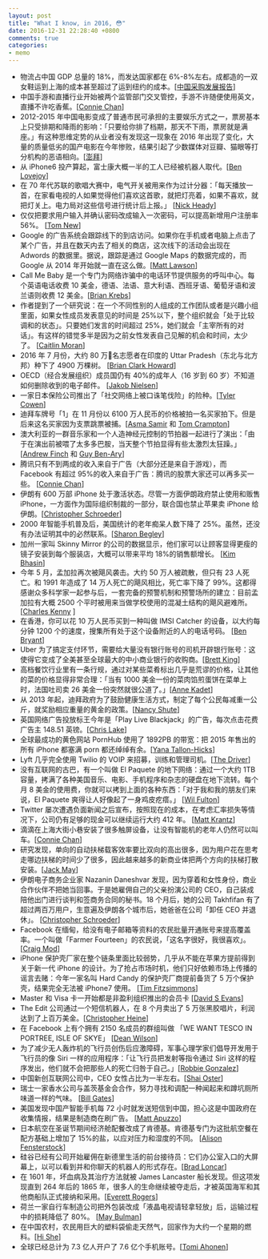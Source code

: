 ```yaml
---
layout: post
title: "What I know, in 2016, 😳"
date: 2016-12-31 22:28:40 +0800
comments: true
categories:
- memo
---
```


- 物流占中国 GDP 总量的 18%，而发达国家都在 6%-8%左右。成都造的一双女鞋运到上海的成本甚至超过了运到纽约的成本。[[中国采购发展报告](http://www.bookschina.com/7066710.htm)]
- 中国手游和直播行业开始被两个监管部门交叉管控，手游不许随便使用英文，直播不许吃香蕉。[[Connie Chan](http://a16z.com/2016/09/27/livestreaming-trend-china/)]
- 2012-2015 年中国电影变成了普通市民可承担的主要娱乐方式之一，票房基本上只受排期和降雨的影响：「只要给你排了档期，那天不下雨，票房就是满座。」有这种思维定势的从业者没有发现这一现象在 2016 年出现了变化，大量的质量低劣的国产电影在今年惨败，结果引起了少数媒体对豆瓣、猫眼等打分机构的恶语相向。[[澎拜](http://www.thepaper.cn/newsDetail_forward_1588637)]
- 从 iPhone6 投产算起，富士康大概一半的工人已经被机器人取代。[[Ben Lovejoy](https://9to5mac.com/2016/05/25/foxconn-robots-replace-workers/)]
- 在 70 年代苏联的歌唱大赛中，电气开关被用来作为过计分器：「每天播放一首，在家看电视的人如果觉得他们喜欢这首歌，就把灯亮着，如果不喜欢，就把灯关上。电力局对这些信号进行统计后上报。」 [[Nick Heady](https://blog.insureandgo.com/cultures-and-traditions/2014/05/intervision-song-contest-the-soviet-unions-answer-to-eurovision)]
- 仅仅把要求用户输入并确认密码改成输入一次密码，可以提高新增用户注册率 56%。 [[Tom New](http://www.formisimo.com/blog/case-study-small-changes-lead-to-a-55-increase-in-conversions/)]
- Google 的广告系统会跟踪线下的到店访问。如果你在手机或者电脑上点击了某个广告，并且在数天内去了相关的商店，这次线下的活动会出现在 Adwords 的数据里。据说，跟踪是通过 Google Maps 的数据完成的，而 Google 从 2014 年开始就一直在这么做。[[Matt Lawson](http://searchengineland.com/hood-google-adwords-measures-store-visits-222905)]
- Call Me Baby 是一个专门为网络诈骗中的电话环节提供服务的呼叫中心。每个英语电话收费 10 美金，德语、法语、意大利语、西班牙语、葡萄牙语和波兰语则收费 12 美金。[[Brian Krebs](http://krebsonsecurity.com/2016/01/a-look-inside-cybercriminal-call-centers/)]
- 作者提到了一个研究说：在一个不同性别的人组成的工作团队或者是兴趣小组里面，如果女性成员发表意见的时间是 25%以下，整个组织就会「处于比较调和的状态」。只要她们发言的时间超过 25%，她们就会「主宰所有的对话」。有这样的错觉多半是因为之前女性发表自己见解的机会和时间，太少了。 [[Caitlin Moran](http://www.esquire.co.uk/culture/advice/a9641/things-men-dont-know-about-women-caitlin-moran/)]
- 2016 年 7 月份，大约 80 万名志愿者在印度的 Uttar Pradesh（东北与北方邦）种下了 4900 万棵树。 [[Brian Clark Howard](http://news.nationalgeographic.com/2016/07/india-plants-50-million-trees-uttar-pradesh-reforestation/)]
- OECD（经合发展组织）成员国仍有 40%的成年人（16 岁到 60 岁）不知道如何删除收到的电子邮件。 [[Jakob Nielsen](https://www.nngroup.com/articles/computer-skill-levels/)]
- 一家日本保险公司推出了「社交网络上被口诛笔伐险」的险种。[[Tyler Cowen](http://marginalrevolution.com/marginalrevolution/2016/11/japan-insurance-markets-everything-moral-hazard-edition.html)]
- 迪拜车牌号「1」在 11 月份以 6100 万人民币的价格被拍一名买家拍下。但是后来这名买家因为支票跳票被捕。[[Asma Samir](http://m.gulfnews.com/news/uae/general/emirati-businessman-pays-dh31million-for-abu-dhabi-number-1-car-plate-1.1932234) 和 [Tom Crampton](http://m.thenational.ae/uae/man-arrested-after-dh31-million-cheque-for-no-1-licence-plate-bounces)]
- 澳大利亚的一群音乐家和一个人造神经元控制的节拍器一起进行了演出：「由于在演出前被喂了太多多巴胺，当天整个节拍显得有些太激烈太狂躁。」 [[Andrew Finch](https://www.muffwiggler.com/forum/viewtopic.php?p=2014789#2014789) 和 [Guy Ben-Ary](http://guybenary.com/work/cellf/)]
- 腾讯只有不到两成的收入来自于广告（大部分还是来自于游戏），而 Facebook 有超过 95%的收入来自于广告：腾讯的股票大家还可以再多买一些。 [[Connie Chan](http://a16z.com/2016/02/16/mindsets-for-thinking-about-innovation-in-and-competition-from-china/)]
- 伊朗有 600 万部 iPhone 处于激活状态。尽管一方面伊朗政府禁止使用和贩售 iPhone，一方面作为国际组织制裁的一部分，联合国也禁止苹果卖 iPhone 给伊朗。[[Christopher Schroeder](http://a16z.com/2015/06/30/this-is-a-tale-of-two-irans/)]
- 2000 年智能手机普及后，美国统计的老年痴呆人数下降了 25%。虽然，还没有办法证明其中的必然联系。[[Sharon Begley](https://www.statnews.com/2016/11/21/dementia-rate-decline/)]
- 加州一家叫 Skinny Mirror 的公司的数据显示，他们家可以让顾客显得更瘦的镜子安装到每个服装店，大概可以带来平均 18%的销售额增长。 [[Kim Bhasin](http://www.bloomberg.com/news/articles/2016-01-19/fixing-the-fitting-room)]
- 今年 5 月，孟加拉再次被飓风袭击。大约 50 万人被疏散，但只有 23 人死亡。和 1991 年造成了 14 万人死亡的飓风相比，死亡率下降了 99%。这都得感谢众多科学家一起参与后，一套完备的预警机制和预警场所的建立：目前孟加拉有大概 2500 个平时被用来当做学校使用的混凝土结构的飓风避难所。 [[Charles Kenny](http://www.theatlantic.com/international/archive/2016/11/thanksgiving-global/508646/) ]
- 在香港，你可以花 10 万人民币买到一种叫做 IMSI Catcher 的设备，以大约每分钟 1200 个的速度，搜集所有处于这个设备附近的人的电话号码。 [[Ben Bryant](https://news.vice.com/article/vice-news-investigation-finds-signs-of-secret-phone-surveillance-across-london)]
- Uber 为了搞定支付环节，需要给大量没有银行账号的司机开辟银行账号：这使得它变成了全美甚至全球最大的中小商业银行的收购商。[[Brett King](https://medium.com/@brettking/the-death-of-bank-products-has-been-greatly-under-exaggerated-153cdb21a5d4#.1zkzcvmz7)]
- 高档餐饮行业里有一条行规，通过对某些菜肴标出几乎是荒谬的价格，让其他的菜的价格显得非常合理：「当有 1000 美金一份的菜肉馅煎蛋饼在菜单上时，法国吐司卖 26 美金一份突然就很公道了。」[[Anne Kadet](http://www.wsj.com/articles/breaking-the-bank-for-a-burger-1452884225)]
- 从 2013 年起，迪拜政府为了鼓励健康生活方式，制定了每个公民每减重一公斤，就奖励相应重量的黄金的政策。[[Nancy Shute](http://www.npr.org/sections/health-shots/2013/07/17/202941301/weight-loss-is-worth-gold-in-dubai)]
- 英国网络广告投放标王今年是「Play Live Blackjack」的广告，每次点击花费广告主 148.51 英镑。[[Chris Lake](https://searchenginewatch.com/2016/04/14/the-top-100-most-expensive-keywords-in-the-uk/)]
- 全球最成功的黄色网站 PornHub 使用了 1892PB 的带宽：把 2015 年售出的所有 iPhone 都塞满 porn 都还绰绰有余。[[Yana Tallon-Hicks](http://mashable.com/2016/03/02/male-masturbation-technology/?utm_cid=mash-com-fb-tech-link#DrOqDfAVfmq2)]
- Lyft 几乎完全使用 Twilio 的 VOIP 来招募，训练和管理司机。[[The Driver](http://ridesharedashboard.com/2014/09/09/inside-lyft-driver-recruiting-program/)]
- 没有互联网的古巴，有一个叫做 El Paquete 的地下网络：通过一个大约 1TB 容量，拷满了各种美国音乐、电影、手机程序和杂志的硬盘在地下流转。每个月 8 美金的使用费，你就可以拷到上面的各种东西：「对于我和我的朋友们来说，El Paquete 爽得让人好像起了一身鸡皮疙瘩。」 [[Wil Fulton](https://www.thrillist.com/tech/nation/cubas-internet-is-fcking-insane-and-the-ways-cubans-use-it-are-genius)]
- Twitter 屡次遭遇负面新闻之后宣布，按照现在的成本，在考虑汇率损失等情况下，公司仍有足够的现金可以继续运行大约 412 年。 [[Matt Krantz](http://www.usatoday.com/story/money/markets/2016/01/25/twitter-has-412-years-fix-itself/79301680/)]
- 滴滴在上海大街小巷安装了很多触屏设备，让没有智能机的老年人仍然可以叫车。[[Connie Chan](http://a16z.com/2016/02/16/mindsets-for-thinking-about-innovation-in-and-competition-from-china/)]
- 研究发现，单向的自动扶梯载客效率要比双向的高出很多，因为用户花在思考走哪边扶梯的时间少了很多，因此越来越多的新商业体把两个方向的扶梯打散安装。[[Jack May](http://www.citymetric.com/horizons/if-we-want-increase-escalator-capacity-why-don-t-we-just-run-things-faster-1844)]
- 伊朗电子商务企业家 Nazanin Daneshvar 发现，因为穿着和女性身份，商业合作伙伴不把她当回事。于是她雇佣自己的父亲扮演公司的 CEO，自己装成陪他出门进行谈判和签商务合同的秘书。18 个月后，她的公司 Takhfifan 有了超过两百万用户，生意遍及伊朗各个城市后，她爸爸在公司「卸任 CEO 并退休」。 [[Christopher Schroeder](http://a16z.com/2015/06/30/this-is-a-tale-of-two-irans/)]
- Facebook 在缅甸，给没有电子邮箱等资料的农民批量开通账号来提高覆盖率。一个叫做「Farmer Fourteen」的农民说，「这名字很好，我很喜欢」。 [[Craig Mod](http://www.theatlantic.com/technology/archive/2016/01/the-facebook-loving-farmers-of-myanmar/424812/)]
- iPhone 保护壳厂家在整个链条里面比较弱势，几乎从不能在苹果方提前得到关于新一代 iPhone 的设计。为了抢占市场时机，他们只好依赖市场上传播的谣言去赌：今年一家名叫 Hard Candy 的保护壳厂商提前备货了 5 万个保护壳，结果完全无法被 iPhone7 使用。 [[Tim Fitzsimmons](https://www.flexport.com/blog/iphone-case-supply-chain/)]
- Master 和 Visa 卡一开始都是非盈利组织推出的会员卡 [[David S Evans](https://hbr.org/2016/03/some-of-the-most-successful-platforms-are-ones-youve-never-heard-of)]
- The Edit 公司通过一个短信机器人，在 8 个月卖出了 5 万张黑胶唱片，利润达到了上百万美金。[[Christopher Heine](http://www.adweek.com/news/technology/how-chatbot-helped-vinyl-records-startup-make-1-million-8-months-170900)]
- 在 Facebook 上有个拥有 2150 名成员的群组叫做 「WE WANT TESCO IN PORTREE, ISLE OF SKYE」 [[Dean Wilson](https://medium.com/fluxx-studio-notes/why-8-year-olds-cant-be-trusted-to-design-products-for-grown-ups-e0a34886106#.bsezwu9m1)]
- 为了减少无人轰炸机的飞行员创伤后应激障碍，军事心理学家们倡导开发用于飞行员的像 Siri 一样的应用程序：「让飞行员把发射等指令通过 Siri 这样的程序发出，他们就不会把那些人的死亡归咎于自己。」[[Robbie Gonzalez](http://io9.gizmodo.com/psychologists-propose-horrifying-solution-to-ptsd-in-dr-1453349900)]
- 中国新创互联网公司中，CEO 女性占比为一半左右。[[Shai Oster](http://www.bloomberg.com/news/features/2016-09-19/how-women-won-a-leading-role-in-china-s-venture-capital-industry)]
- 瑞士一家香水公司与盖茨基金会合作，努力寻找和调配一种闻起来和蹲坑厕所味道一样的气味。 [[Bill Gates](https://www.gatesnotes.com/development/smells-of-success)]
- 美国发现中国产智能手机每 72 小时就发送短信到中国，担心这是中国政府在收集情报，结果是制造商在刷广告。 [[Matt Apuzzo](http://www.nytimes.com/2016/11/16/us/politics/china-phones-software-security.html)]
- 日本航空在圣诞节期间经济舱配餐改成了肯德基。肯德基专门为这批航空餐在配方基础上增加了 15%的盐，以应对压力和湿度的不同。 [[Alison Fensterstock](http://www.avclub.com/article/whats-deal-airline-food-flight-dining-critic-expla-243305)]
- 硅谷已经有公司开始雇佣在新德里生活的前台接待员：它们办公室入口的大屏幕上，以可以看到并和你聊天的机器人的形式存在。[[Brad Loncar](https://twitter.com/bradloncar/status/783800997789388800)]
- 在 1601 年，坏血病及其治疗方法就被 James Lancaster 船长发现。但这项发现直到 264 年后的 1865 年，很多人的生命继续被夺走后，才被英国海军和其他商船队正式接纳和采用。[[Everett Rogers](https://books.google.co.uk/books?id=v1ii4QsB7jIC&lpg=PA7&dq=Controlling%20scurvy%20in%20the%20British%20Navy&pg=PA7#v=onepage&q&f=false)]
- 荷兰一家自行车制造公司把外包装改成「液晶电视请轻拿轻放」后，运输过程中的损耗降低了 80%。 [[May Bulman](http://www.independent.co.uk/news/world/europe/vanmoof-bikes-flatscreen-tv-huge-reduction-delivery-damages-printing-giant-tv-side-of-box-a7328916.html?cmpid=facebook-post)]
- 在中国农村，农民用巨大的塑料袋偷走天然气，回家作为大约一个星期的燃料。[[Hi She](http://sinopix.photoshelter.com/image/I0000k5SqsSii5.8)]
- 全球已经总计为 7.3 亿人开户了 7.6 亿个手机账号。[[Tomi Ahonen](http://communities-dominate.blogs.com/brands/2016/05/time-for-2016-total-mobile-numbers-the-update-to-my-most-popular-blog-article-in-any-year.html)]